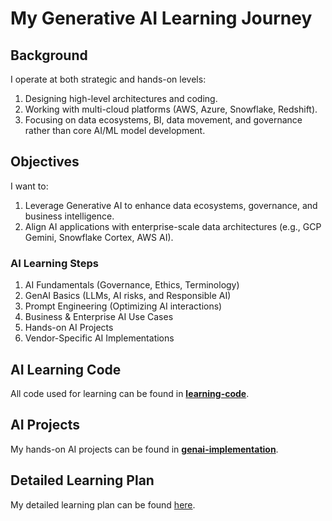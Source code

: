 # My Generative AI Learning Journey

## Background
I operate at both strategic and hands-on levels:
1. Designing high-level architectures and coding.
2. Working with multi-cloud platforms (AWS, Azure, Snowflake, Redshift).
3. Focusing on data ecosystems, BI, data movement, and governance rather than core AI/ML model development.

## Objectives
I want to:
1. Leverage Generative AI to enhance data ecosystems, governance, and business intelligence.
2. Align AI applications with enterprise-scale data architectures (e.g., GCP Gemini, Snowflake Cortex, AWS AI).

### AI Learning Steps
1. AI Fundamentals (Governance, Ethics, Terminology)
2. GenAI Basics (LLMs, AI risks, and Responsible AI)
3. Prompt Engineering (Optimizing AI interactions)
4. Business & Enterprise AI Use Cases
5. Hands-on AI Projects
6. Vendor-Specific AI Implementations

## AI Learning Code
All code used for learning can be found in **[learning-code](https://github.com/surajkandukuri/genai-learning/tree/main/learning-code)**.

## AI Projects
My hands-on AI projects can be found in **[genai-implementation](https://github.com/surajkandukuri/genai-implementation/)**.

## Detailed Learning Plan
My detailed learning plan can be found [here](detailed-plan.html).
